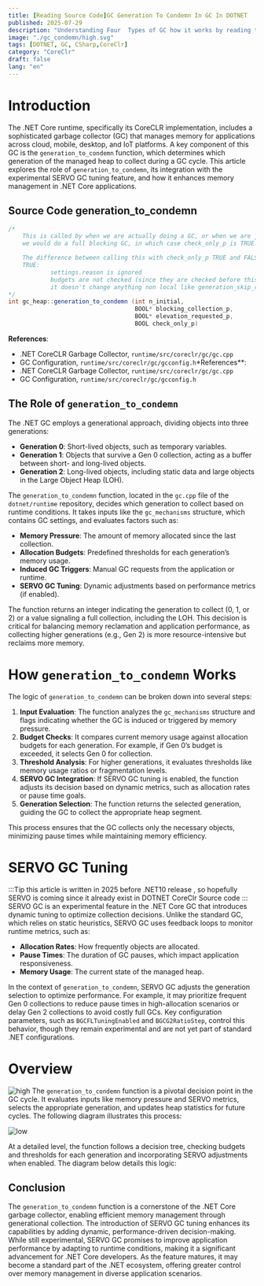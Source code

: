 ```yaml
---
title: [Reading Source Code]GC Generation To Condemn In GC In DOTNET
published: 2025-07-29
description: "Understanding Four  Types of GC how it works by reading the source code in DOTNET"
image: "./gc_condemn/high.svg"
tags: [DOTNET, GC, CSharp,CoreClr]
category: "CoreClr"
draft: false
lang: "en"
---
```


# Introduction

The .NET Core runtime, specifically its CoreCLR implementation, includes a sophisticated garbage collector (GC) that manages memory for applications across cloud, mobile, desktop, and IoT platforms. A key component of this GC is the `generation_to_condemn` function, which determines which generation of the managed heap to collect during a GC cycle. This article explores the role of `generation_to_condemn`, its integration with the experimental SERVO GC tuning feature, and how it enhances memory management in .NET Core applications.

## Source Code generation_to_condemn

```cs
/*
    This is called by when we are actually doing a GC, or when we are just checking whether
    we would do a full blocking GC, in which case check_only_p is TRUE.

    The difference between calling this with check_only_p TRUE and FALSE is that when it's
    TRUE:
            settings.reason is ignored
            budgets are not checked (since they are checked before this is called)
            it doesn't change anything non local like generation_skip_ratio
*/
int gc_heap::generation_to_condemn (int n_initial,
                                    BOOL* blocking_collection_p,
                                    BOOL* elevation_requested_p,
                                    BOOL check_only_p)
```

**References**:

- .NET CoreCLR Garbage Collector, `runtime/src/coreclr/gc/gc.cpp`[](https://github.com/dotnet/coreclr/blob/master/src/gc/gc.cpp)
- GC Configuration, `runtime/src/coreclr/gc/gcconfig.h`[](https://github.com/dotnet/runtime/blob/main/src/coreclr/gc/gcconfig.h)\*References\*\*:
- .NET CoreCLR Garbage Collector, `runtime/src/coreclr/gc/gc.cpp`[](https://github.com/dotnet/coreclr/blob/master/src/gc/gc.cpp)
- GC Configuration, `runtime/src/coreclr/gc/gcconfig.h`[](https://github.com/dotnet/runtime/blob/main/src/coreclr/gc/gcconfig.h)

## The Role of `generation_to_condemn`

The .NET GC employs a generational approach, dividing objects into three generations:

- **Generation 0**: Short-lived objects, such as temporary variables.
- **Generation 1**: Objects that survive a Gen 0 collection, acting as a buffer between short- and long-lived objects.
- **Generation 2**: Long-lived objects, including static data and large objects in the Large Object Heap (LOH).

The `generation_to_condemn` function, located in the `gc.cpp` file of the `dotnet/runtime` repository, decides which generation to collect based on runtime conditions. It takes inputs like the `gc_mechanisms` structure, which contains GC settings, and evaluates factors such as:

- **Memory Pressure**: The amount of memory allocated since the last collection.
- **Allocation Budgets**: Predefined thresholds for each generation’s memory usage.
- **Induced GC Triggers**: Manual GC requests from the application or runtime.
- **SERVO GC Tuning**: Dynamic adjustments based on performance metrics (if enabled).

The function returns an integer indicating the generation to collect (0, 1, or 2) or a value signaling a full collection, including the LOH. This decision is critical for balancing memory reclamation and application performance, as collecting higher generations (e.g., Gen 2) is more resource-intensive but reclaims more memory.

# How `generation_to_condemn` Works

The logic of `generation_to_condemn` can be broken down into several steps:

1. **Input Evaluation**: The function analyzes the `gc_mechanisms` structure and flags indicating whether the GC is induced or triggered by memory pressure.
2. **Budget Checks**: It compares current memory usage against allocation budgets for each generation. For example, if Gen 0’s budget is exceeded, it selects Gen 0 for collection.
3. **Threshold Analysis**: For higher generations, it evaluates thresholds like memory usage ratios or fragmentation levels.
4. **SERVO GC Integration**: If SERVO GC tuning is enabled, the function adjusts its decision based on dynamic metrics, such as allocation rates or pause time goals.
5. **Generation Selection**: The function returns the selected generation, guiding the GC to collect the appropriate heap segment.

This process ensures that the GC collects only the necessary objects, minimizing pause times while maintaining memory efficiency.

# SERVO GC Tuning

:::Tip
this article is written in 2025 before .NET10 release , so hopefully SERVO is coming since it already exist in DOTNET CoreClr Source code
:::
SERVO GC is an experimental feature in the .NET Core GC that introduces dynamic tuning to optimize collection decisions. Unlike the standard GC, which relies on static heuristics, SERVO GC uses feedback loops to monitor runtime metrics, such as:

- **Allocation Rates**: How frequently objects are allocated.
- **Pause Times**: The duration of GC pauses, which impact application responsiveness.
- **Memory Usage**: The current state of the managed heap.

In the context of `generation_to_condemn`, SERVO GC adjusts the generation selection to optimize performance. For example, it may prioritize frequent Gen 0 collections to reduce pause times in high-allocation scenarios or delay Gen 2 collections to avoid costly full GCs. Key configuration parameters, such as `BGCFLTuningEnabled` and `BGCG2RatioStep`, control this behavior, though they remain experimental and are not yet part of standard .NET configurations.

# Overview

![high](./gc_condemn/high.svg)
The `generation_to_condemn` function is a pivotal decision point in the GC cycle. It evaluates inputs like memory pressure and SERVO metrics, selects the appropriate generation, and updates heap statistics for future cycles. The following diagram illustrates this process:

![low](./gc_condemn/low.svg)

At a detailed level, the function follows a decision tree, checking budgets and thresholds for each generation and incorporating SERVO adjustments when enabled. The diagram below details this logic:

## Conclusion

The `generation_to_condemn` function is a cornerstone of the .NET Core garbage collector, enabling efficient memory management through generational collection. The introduction of SERVO GC tuning enhances its capabilities by adding dynamic, performance-driven decision-making. While still experimental, SERVO GC promises to improve application performance by adapting to runtime conditions, making it a significant advancement for .NET Core developers. As the feature matures, it may become a standard part of the .NET ecosystem, offering greater control over memory management in diverse application scenarios.
